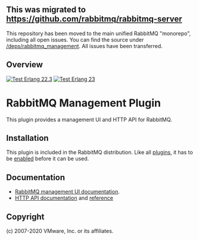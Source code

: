 
## This was migrated to https://github.com/rabbitmq/rabbitmq-server

This repository has been moved to the main unified RabbitMQ "monorepo", including all open issues. You can find the source under [/deps/rabbitmq_management](https://github.com/rabbitmq/rabbitmq-server/tree/master/deps/rabbitmq_management).
All issues have been transferred.

## Overview

[![Test Erlang 22.3](https://img.shields.io/github/workflow/status/rabbitmq/rabbitmq-management/Test%20-%20Erlang%2022.3/master?label=Erlang%2022.3)](https://github.com/rabbitmq/rabbitmq-management/actions?query=workflow%3A%22Test+-+Erlang+22.3%22+branch%3A%22master%22)
[![Test Erlang 23](https://img.shields.io/github/workflow/status/rabbitmq/rabbitmq-management/Test%20-%20Erlang%2021.3/master?label=Erlang%2023.0)](https://github.com/rabbitmq/rabbitmq-management/actions?query=workflow%3A%22Test+-+Erlang+23.0%22+branch%3A%22master%22)

# RabbitMQ Management Plugin

This plugin provides a management UI and HTTP API for RabbitMQ.

## Installation

This plugin is included in the RabbitMQ distribution. Like all [plugins](https://www.rabbitmq.com/plugins.html),
it has to be [enabled](https://www.rabbitmq.com/plugins.html#basics) before it can be used.


## Documentation

 * [RabbitMQ management UI documentation](https://www.rabbitmq.com/management.html).
 * [HTTP API documentation](https://www.rabbitmq.com/management.html#http-api) and [reference](https://raw.githack.com/rabbitmq/rabbitmq-management/rabbitmq_v3_6_9/priv/www/api/index.html)

## Copyright

(c) 2007-2020 VMware, Inc. or its affiliates.
